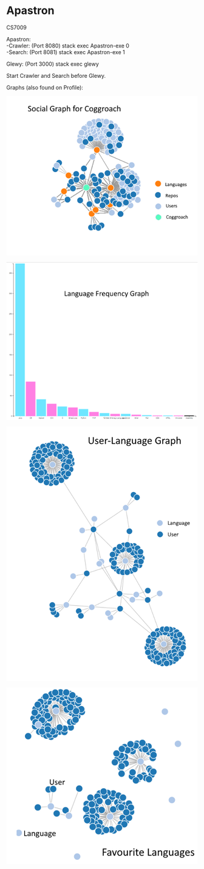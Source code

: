# Apastron
CS7009  

Apastron:  
-Crawler: (Port 8080) stack exec Apastron-exe 0  
-Search: (Port 8081) stack exec Apastron-exe 1  

Glewy: (Port 3000) stack exec glewy  

Start Crawler and Search before Glewy.  

Graphs (also found on Profile):  

![](https://github.com/Coggroach/Apastron/blob/master/booty/SocialGraphCoggroach.png)

![](https://github.com/Coggroach/Apastron/blob/master/booty/LanguageGraph.png)

![](https://github.com/Coggroach/Apastron/blob/master/booty/UserLanguageGraph.png)

![](https://github.com/Coggroach/Apastron/blob/master/booty/UserFavouriteGraph.png)

